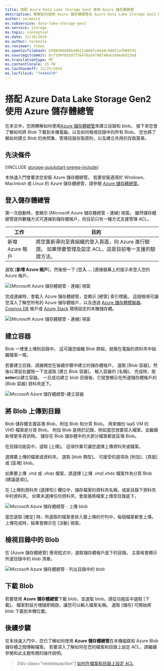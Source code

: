 ```yaml
---
title: 搭配 Azure Data Lake Storage Gen2 使用 Azure 儲存體總管
description: 瞭解如何使用 Azure 儲存體總管在 Azure Data Lake Storage Gen2 帳戶中建立檔案系統，以及目錄和檔案。 接下來您會了解如何將檔案下載到本機電腦，以及如何檢視目錄中的所有檔案。
author: normesta
ms.subservice: data-lake-storage-gen2
ms.service: storage
ms.topic: conceptual
ms.date: 11/19/2019
ms.author: normesta
ms.reviewer: stewu
ms.openlocfilehash: b300d96408bed621a0687c04a9c94021af009f95
ms.sourcegitcommit: 8cf199fbb3d7f36478a54700740eb2e9edb823e8
ms.translationtype: MT
ms.contentlocale: zh-TW
ms.lasthandoff: 11/25/2019
ms.locfileid: "74484470"
---
```

# <a name="use-azure-storage-explorer-with-azure-data-lake-storage-gen2"></a>搭配 Azure Data Lake Storage Gen2 使用 Azure 儲存體總管

在本文中，您將瞭解如何使用[Azure 儲存體總管](https://azure.microsoft.com/features/storage-explorer/)來建立目錄和 blob。 接下來您會了解如何將 Blob 下載到本機電腦，以及如何檢視目錄中的所有 Blob。 您也將了解如何建立 Blob 的快照集、管理目錄存取原則，以及建立共用的存取簽章。

## <a name="prerequisites"></a>先決條件

[!INCLUDE [storage-quickstart-prereq-include](../../../includes/storage-quickstart-prereq-include.md)]

本快速入門會要求您安裝 Azure 儲存體總管。 若要安裝適用於 Windows、Macintosh 或 Linux 的 Azure 儲存體總管，請參閱 [Azure 儲存體總管](https://azure.microsoft.com/features/storage-explorer/)。

## <a name="sign-in-to-storage-explorer"></a>登入儲存體總管

第一次啟動時，會顯示 [Microsoft Azure 儲存體總管 - 連線] 視窗。 雖然儲存體總管提供數種方式可連線到儲存體帳戶，但目前只有一種方式支援管理 ACL。

|工作|目的|
|---|---|
|新增 Azure 帳戶 | 將您重新導向至貴組織的登入頁面，向 Azure 進行驗證。 如果想要管理及設定 ACL，這是目前唯一支援的驗證方法。 |

選取 [**新增 Azure 帳戶**]，然後按一下 [登**入 ...** ]遵循螢幕上的提示來登入您的 Azure 帳戶。

![[Microsoft Azure 儲存體總管 - 連線] 視窗](media/storage-quickstart-blobs-storage-explorer/connect.png)

完成連線時，會載入 Azure 儲存體總管，並顯示 [總管] 索引標籤。 這個檢視可讓您深入了解您所有的 Azure 儲存體帳戶，以及透過 [Azure 儲存體模擬器](../common/storage-use-emulator.md?toc=%2fazure%2fstorage%2fblobs%2ftoc.json)、[Cosmos DB](../../cosmos-db/storage-explorer.md?toc=%2fazure%2fstorage%2fblobs%2ftoc.json) 帳戶或 [Azure Stack](/azure-stack/user/azure-stack-storage-connect-se?toc=%2fazure%2fstorage%2fblobs%2ftoc.json) 環境設定的本機儲存體。

![[Microsoft Azure 儲存體總管 - 連線] 視窗](media/storage-quickstart-blobs-storage-explorer/mainpage.png)

## <a name="create-a-container"></a>建立容器

Blob 一律會上傳到目錄中。 這可讓您組織 Blob 群組，就像在電腦的資料夾中組織檔案一樣。

若要建立目錄，請展開您在後續步驟中建立的儲存體帳戶。 選取 [Blob 容器]，然後以滑鼠右鍵按一下並選取 [建立 Blob 容器]。 輸入容器的 [名稱]。 完成時，按**enter**以建立容器。 一旦成功建立 blob 目錄後，它就會顯示在所選儲存體帳戶的 [Blob 容器] 資料夾底下。

![Microsoft Azure 儲存體總管-建立容器](media/storage-quickstart-blobs-storage-explorer/creating-a-filesystem.png)

## <a name="upload-blobs-to-the-directory"></a>將 Blob 上傳到目錄

Blob 儲存體支援區塊 Blob、附加 Blob 和分頁 Blob。 用來備份 IaaS VM 的 VHD 檔案是分頁 Blob。 附加 Blob 是用於記錄，例如當您想要寫入檔案，並繼續新增更多資訊時。 儲存在 Blob 儲存體中的大部分檔案都是區塊 Blob。

在目錄功能區中，選取 [上傳]。 這項作業可讓您選擇上傳資料夾或檔案。

選擇要上傳的檔案或資料夾。 選取 [blob 類型]。 可接受的選項為 [附加]、[頁面] 或 [區塊] blob。

如果要上傳 .vhd 或 .vhdx 檔案，請選擇 [上傳 .vhd/.vhdx 檔案作為分頁 Blob (建議選項)]。

在 [上傳到資料夾 (選擇性)] 欄位中，儲存檔案的資料夾名稱，或是目錄下資料夾中的資料夾。 如果未選擇任何資料夾，會直接將檔案上傳至目錄底下。

![Microsoft Azure 儲存體總管 - 上傳 blob](media/storage-quickstart-blobs-storage-explorer/uploadblob.png)

當您選取 [確定] 時，所選取的檔案會排入要上傳的佇列中，每個檔案都會上傳。 上傳完成時，結果會顯示在 [活動] 視窗。

## <a name="view-blobs-in-a-directory"></a>檢視目錄中的 Blob

在 [Azure 儲存體總管] 應用程式中，選取儲存體帳戶底下的目錄。 主窗格會顯示所選目錄中的 blob 清單。

![Microsoft Azure 儲存體總管 - 列出目錄中的 blob](media/storage-quickstart-blobs-storage-explorer/listblobs.png)

## <a name="download-blobs"></a>下載 Blob

若要使用 **Azure 儲存體總管**下載 blob，並選取 blob，請從功能區中選取 [下載]。 檔案對話方塊隨即開啟，讓您可以輸入檔案名稱。 選取 [儲存] 可開始將 blob 下載到本機位置。

## <a name="next-steps"></a>後續步驟

在本快速入門中，您已了解如何使用 **Azure 儲存體總管**在本機磁碟和 Azure Blob 儲存體之間傳輸檔案。 若要深入了解如何在您的檔案和目錄上設定 ACL，請繼續參閱和此主題有關的操作說明。

> [!div class="nextstepaction"]
> [如何在檔案和目錄上設定 ACL](data-lake-storage-how-to-set-permissions-storage-explorer.md)
